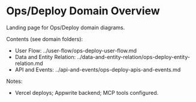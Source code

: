 # Ops/Deploy Domain Overview

Landing page for Ops/Deploy domain diagrams.

Contents (see domain folders):
- User Flow: ../user-flow/ops-deploy-user-flow.md
- Data and Entity Relation: ../data-and-entity-relation/ops-deploy-entity-relation.md
- API and Events: ../api-and-events/ops-deploy-apis-and-events.md

Notes:
- Vercel deploys; Appwrite backend; MCP tools configured.


